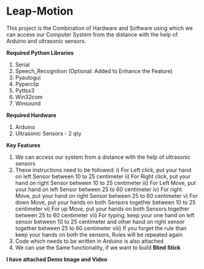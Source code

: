 # Leap-Motion
This project is the Combination of Hardware and Software using which we can access our Computer System from the distance with the help of Arduino and ultrasonic sensors.

**Required Python Libraries**
1) Serial
2) Speech_Recognition (Optional: Added to Enhance the Feature)
3) Pyautogui
4) Pyperclip
5) Pyttsx3
6) Win32com
7) Winsound

**Required Hardware**
1) Arduino
2) Ultrasonic Sensors - 2 qty

**Key Features**
1) We can access our system from a distance with the help of ultrasonic sensors
2) These instructions need to be followed:
   i) For Left click, put your hand on left Sensor between 10 to 25 centimeter
   ii) For Right click, put your hand on right Sensor between 10 to 25 centimeter 
   iii) For Left Move, put your hand on left Sensor between 25 to 60 centimeter 
   iv) For right Move, put your hand on right Sensor between 25 to 60 centimeter 
   v) For down Move, put your hands on both Sensors together between 10 to 25 centimeter 
   vi) For up Move, put your hands on both Sensors together between 25 to 60 centimeter 
   vii) For typing, keep your one hand on left sensor between 10 to 25 centimeter and other hand on right sensor together between 25 to 60 centimeter 
   viii) If you forget the rule than keep your hands on both the sensors, Rules will be repeated again
3) Code which needs to be written in Arduino is also attached
4) We can use the Same functionality, if we want to build **Blind Stick**

**I have attached Demo Image and Video**
